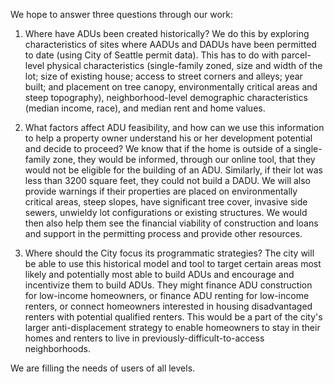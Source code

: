 
We hope to answer three questions through our work:
1) Where have ADUs been created historically? 
  We do this by exploring characteristics of sites where AADUs and DADUs have been permitted to date (using City of Seattle permit data). This has to do with parcel-level physical characteristics (single-family zoned, size and width of the lot; size of existing house; access to street corners and alleys; year built; and placement on tree canopy, environmentally critical areas and steep topography), neighborhood-level demographic characteristics (median income, race), and median rent and home values.

2) What factors affect ADU feasibility, and how can we use this information to help a property owner understand his or her development potential and decide to proceed? 
  We know that if the home is outside of a single-family zone, they would be informed, through our online tool, that they would not be eligible for the building of an ADU. Similarly, if their lot was less than 3200 square feet, they could not build a DADU. We will also provide warnings if their properties are placed on environmentally critical areas, steep slopes, have significant tree cover, invasive side sewers, unwieldy lot configurations or existing structures. We would then also help them see the financial viability of construction and loans and support in the permitting process and provide other resources. 
  
3) Where should the City focus its programmatic strategies? 
  The city will be able to use this historical model and tool to target certain areas most likely and potentially most able to build ADUs and encourage and incentivize them to build ADUs. They might finance ADU construction for low-income homeowners, or finance ADU renting for low-income renters, or connect homeowners interested in housing disadvantaged renters with potential qualified renters. This would be a part of the city's larger anti-displacement strategy to enable homeowners to stay in their homes and renters to live in previously-difficult-to-access neighborhoods. 


We are filling the needs of users of all levels.

